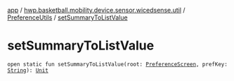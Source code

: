 [app](../../index.md) / [hwp.basketball.mobility.device.sensor.wicedsense.util](../index.md) / [PreferenceUtils](index.md) / [setSummaryToListValue](.)

# setSummaryToListValue

`open static fun setSummaryToListValue(root: `[`PreferenceScreen`](https://developer.android.com/reference/android/preference/PreferenceScreen.html)`, prefKey: `[`String`](https://kotlinlang.org/api/latest/jvm/stdlib/kotlin/-string/index.html)`): `[`Unit`](https://kotlinlang.org/api/latest/jvm/stdlib/kotlin/-unit/index.html)